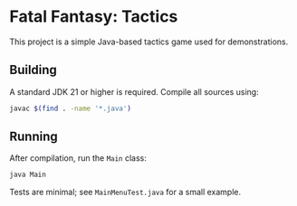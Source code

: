 # Fatal Fantasy: Tactics

This project is a simple Java-based tactics game used for demonstrations.

## Building

A standard JDK 21 or higher is required. Compile all sources using:

```bash
javac $(find . -name '*.java')
```

## Running

After compilation, run the `Main` class:

```bash
java Main
```

Tests are minimal; see `MainMenuTest.java` for a small example.

